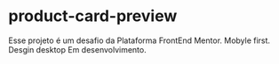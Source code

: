 # product-card-preview
Esse projeto é um desafio da Plataforma FrontEnd Mentor. Mobyle first. Desgin desktop Em desenvolvimento.


